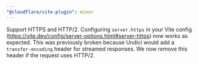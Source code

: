 ```yaml
---
"@cloudflare/vite-plugin": minor
---
```


Support HTTPS and HTTP/2. Configuring `server.https` in your Vite config (https://vite.dev/config/server-options.html#server-https) now works as expected. This was previously broken because Undici would add a `transfer-encoding` header for streamed responses. We now remove this header if the request uses HTTP/2.
